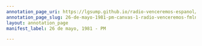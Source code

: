 ```yaml
---
annotation_page_uri: https://lgsump.github.io/radio-venceremos-espanol/annotations/26-de-mayo-1981-pm-canvas-1-radio-venceremos-fmln.json
annotation_page_slug: 26-de-mayo-1981-pm-canvas-1-radio-venceremos-fmln
layout: annotation_page
manifest_label: 26 de mayo, 1981 - PM

---
```

